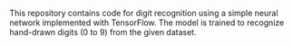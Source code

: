 This repository contains code for digit recognition using a simple neural network implemented with TensorFlow. The model is trained to recognize hand-drawn digits (0 to 9) from the given dataset.
